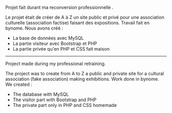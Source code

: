 Projet fait durant ma reconversion professionnelle . 

Le projet était de créer de A à Z un site public et privé pour une association culturelle (association factise) faisant des expositions.
Travail fait en bynome.
Nous avons créé :
- La base de données avec MySQL 
- La partie visiteur avec Bootstrap et PHP
- La partie privée qu'en PHP et CSS fait maison

--------------

Project made during my professional retraining.

The project was to create from A to Z a public and private site for a cultural association (fake association) making exhibitions.
Work done in bynome.
We created :
- The database with MySQL
- The visitor part with Bootstrap and PHP
- The private part only in PHP and CSS homemade
